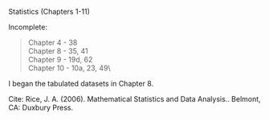 Statistics (Chapters 1-11)

Incomplete: 
>Chapter 4 - 38\
>Chapter 8 - 35, 41\
>Chapter 9 - 19d, 62\
>Chapter 10 - 10a, 23, 49\

I began the tabulated datasets in Chapter 8. 

Cite: Rice, J. A. (2006). Mathematical Statistics and Data Analysis.. Belmont, CA: Duxbury Press.
